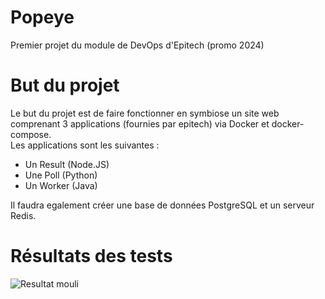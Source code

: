 # Popeye
Premier projet du module de DevOps d'Epitech (promo 2024)

# But du projet
Le but du projet est de faire fonctionner en symbiose un site web comprenant 3 applications (fournies par epitech) via Docker et docker-compose.<br>
Les applications sont les suivantes :<br>

- Un Result (Node.JS)
- Une Poll  (Python)
- Un Worker (Java)

Il faudra egalement créer une base de données PostgreSQL et un serveur Redis.

# Résultats des tests

![Resultat mouli](https://zupimages.net/up/21/10/hkwm.png)
